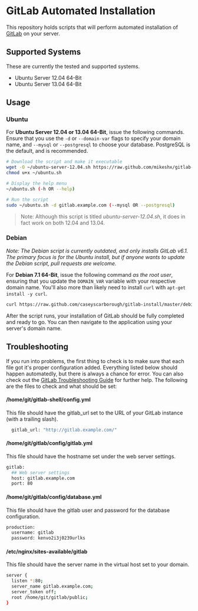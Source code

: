 # GitLab Automated Installation

This repository holds scripts that will perform automated installation of [GitLab](http://gitlab.org) on your server.

## Supported Systems

These are currently the tested and supported systems.

* Ubuntu Server 12.04 64-Bit
* Ubuntu Server 13.04 64-Bit

## Usage

### Ubuntu

For __Ubuntu Server 12.04 or 13.04 64-Bit__, issue the following commands. Ensure that you use the `-d` or `--domain-var` flags to specify your domain name, and `--mysql` or `--postgresql` to choose your database. PostgreSQL is the default, and is recommended.

```bash
# Download the script and make it executable
wget -O ~/ubuntu-server-12.04.sh https://raw.github.com/mikeshx/gitlab-install/master/ubuntu-server-12.04.sh
chmod u+x ~/ubuntu.sh

# Display the help menu
~/ubuntu.sh (-h OR --help)

# Run the script
sudo ~/ubuntu.sh -d gitlab.example.com (--mysql OR --postgresql)
```

> Note: Although this script is titled _ubuntu-server-12.04.sh_, it does in fact work on both 12.04 and 13.04.

### Debian

_Note: The Debian script is currently outdated, and only installs GitLab v6.1. The primary focus is for the Ubuntu install, but if anyone wants to update the Debian script, pull requests are welcome._

For __Debian 7.1 64-Bit__, issue the following command _as the root user_, ensuring that you update the `DOMAIN_VAR` variable with your respective domain name. You'll also more than likely need to install `curl` with `apt-get install -y curl`.

```bash
curl https://raw.github.com/caseyscarborough/gitlab-install/master/debian-7.1.sh | DOMAIN_VAR=gitlab.example.com bash
```
 
After the script runs, your installation of GitLab should be fully completed and ready to go. You can then navigate to the application using your server's domain name.

## Troubleshooting

If you run into problems, the first thing to check is to make sure that each file got it's proper configuration added. Everything listed below should happen automatedly, but there is always a chance for error. You can also check out the [GitLab Troubleshooting Guide](https://github.com/gitlabhq/gitlab-public-wiki/wiki/Trouble-Shooting-Guide) for further help. The following are the files to check and what should be set:

#### /home/git/gitlab-shell/config.yml

This file should have the gitlab_url set to the URL of your GitLab instance (with a trailing slash).

```bash
  gitlab_url: "http://gitlab.example.com/"
```

#### /home/git/gitlab/config/gitlab.yml

This file should have the hostname set under the web server settings.

```bash
gitlab:
  ## Web server settings
  host: gitlab.example.com
  port: 80
```

#### /home/git/gitlab/config/database.yml

This file should have the gitlab user and password for the database configuration.

```bash
production:
  username: gitlab
  password: kenvo2i3j0239urlks
```

#### /etc/nginx/sites-available/gitlab

This file should have the server name in the virtual host set to your domain.

```bash
server {
  listen *:80;
  server_name gitlab.example.com;
  server_token off;
  root /home/git/gitlab/public;
}
```

